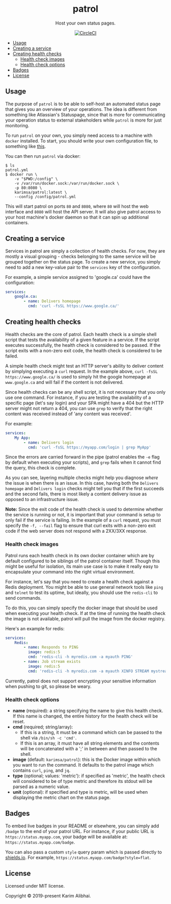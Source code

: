 <h1 align="center">patrol</h1>
<p align="center">Host your own status pages.</p>

<p align="center">
  <a href="https://circleci.com/gh/karimsa/patrol">
    <img src="https://circleci.com/gh/karimsa/patrol.svg?style=svg" alt="CircleCI" />
  </a>
</p>

 - [Usage](#usage)
 - [Creating a service](#creating-a-service)
 - [Creating health checks](#creating-health-checks)
	- [Health check images](#health-check-images)
	- [Health check options](#health-check-options)
 - [Badges](#badges)
 - [License](#license)

## Usage

The purpose of `patrol` is to be able to self-host an automated status page that gives you an overview of
your operations. The idea is different from something like Atlassian's Statuspage, since that is more for
communicating your operation status to external stakeholders while `patrol` is more for just monitoring.

To run `patrol` on your own, you simply need access to a machine with `docker` installed. To start, you should write your own configuration file, to something like [this](example.yml).

You can then run `patrol` via docker:

```shell
$ ls
patrol.yml
$ docker run \
	-v "$PWD:/config" \
	-v /var/run/docker.sock:/var/run/docker.sock \
	-p 80:8080 \
	karimsa/patrol:latest \
	--config /config/patrol.yml
```

This will start patrol on ports `80` and `8080`, where `80` will host the web interface and `8080` will host
the API server. It will also give patrol access to your host machine's docker daemon so that it can spin up
additional containers.

## Creating a service

Services in patrol are simply a collection of health checks. For now, they are mostly a visual grouping - checks belonging to the same service will be grouped together on the status page. To create a new service, you simply need to add a new key-value pair to the `services` key of the configuration.

For example, a simple service assigned to 'google.ca' could have the configuration:

```yaml
services:
	google.ca:
		- name: Delivers homepage
		  cmd: 'curl -fsSL https://www.google.ca/'
```

## Creating health checks

Health checks are the core of patrol. Each health check is a simple shell script that tests the availability of a given feature in a service. If the script executes successfully, the health check is considered to be passed. If the script exits with a non-zero exit code, the health check is considered to be failed.

A simple health check might test an HTTP server's ability to deliver content by simplying executing a `curl` request. In the example above, `curl -fsSL https://www.google.ca/` is used to simply hit the google homepage at `www.google.ca` and will fail if the content is not delivered.

Since health checks can be any shell script, it is not necessary that you only use one command. For instance, if you are testing the availability of a specific page (let's say login) and your SPA might have a 404 but the HTTP server might not return a 404, you can use `grep` to verify that the right content was received instead of 'any content was received'.

For example:

```yaml
services:
	My App:
		- name: Delivers login
		  cmd: 'curl -fsSL https://myapp.com/login | grep MyApp'
```

Since the errors are carried forward in the pipe (patrol enables the `-e` flag by default when executing your scripts), and `grep` fails when it cannot find the query, this check is complete.

As you can see, layering multiple checks might help you diagnose *where* the issue is when there is an issue. In this case, having both the `Delivers homepage` and `Delivers login` checks might tell you that if the first succeeds and the second fails, there is most likely a content delivery issue as opposed to an infrastructure issue.

**Note:** Since the exit code of the health check is used to determine whether the service is running or not, it is important that your command is setup to only fail if the service is failing. In the example of a `curl` request, you must specify the `-f, --fail` flag to ensure that curl exits with a non-zero exit code if the web server does not respond with a 2XX/3XX response.

### Health check images

Patrol runs each health check in its own docker container which are by default configured to be siblings of the patrol container itself. Though this might be useful for isolation, its main use case is to make it really easy to encapsulate your command into the right virtual environment.

For instance, let's say that you need to create a health check against a Redis deployment. You might be able to use general network tools like `ping` and `telnet` to test its uptime, but ideally, you should use the `redis-cli` to send commands.

To do this, you can simply specify the docker image that should be used when executing your health check. If at the time of running the health check the image is not available, patrol will pull the image from the docker registry.

Here's an example for redis:

```yaml
services:
	Redis:
		- name: Responds to PING
		  image: redis:5
		  cmd: 'redis-cli -h myredis.com -a myauth PING'
		- name: Job stream exists
		  image: redis:5
		  cmd: 'redis-cli -h myredis.com -a myauth XINFO STREAM mystream'
```

Currently, patrol does not support encrypting your sensitive information when pushing to git, so please be weary.

### Health check options

 - **name** (required): a string specifying the name to give this health check. If this name is changed, the entire history for the health check will be reset.
 - **cmd** (required; string/array):
	- If this is a string, it must be a command which can be passed to the shell via `/bin/sh -c 'cmd'`.
	- If this is an array, it must have all string elements and the contents will be concatenated with a ';' in between and then passed to the shell.
 - **image** (default: `karimsa/patrol`): this is the Docker image within which you want to run the command. It defaults to the patrol image which contains `curl`, `ping`, and `jq`.
 - **type** (optional; values: 'metric'): if specified as 'metric', the health check will considered to be of type metric and therefore its stdout will be parsed as a numeric value.
 - **unit** (optional): if specified and type is metric, will be used when displaying the metric chart on the status page.

## Badges

To embed live badges in your README or elsewhere, you can simply add `/badge` to the end of your patrol URL.
For instance, if your public URL is `https://status.myapp.com`, your badge will be available at: `https://status.myapp.com/badge`.

You can also pass a custom `style` query param which is passed directly to [shields.io](https://shields.io). For example, `https://status.myapp.com/badge?style=flat`.

## License

Licensed under MIT license.

Copyright &copy; 2019-present Karim Alibhai.
